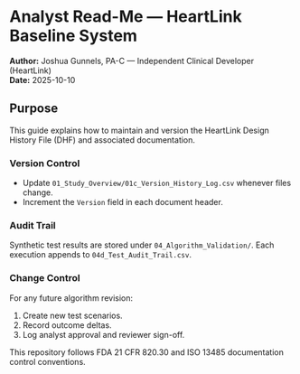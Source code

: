 # Analyst Read-Me — HeartLink Baseline System

**Author:** Joshua Gunnels, PA-C — Independent Clinical Developer (HeartLink)  
**Date:** 2025-10-10

## Purpose
This guide explains how to maintain and version the HeartLink Design History File (DHF) and associated documentation.

### Version Control
- Update `01_Study_Overview/01c_Version_History_Log.csv` whenever files change.  
- Increment the `Version` field in each document header.

### Audit Trail
Synthetic test results are stored under `04_Algorithm_Validation/`.
Each execution appends to `04d_Test_Audit_Trail.csv`.

### Change Control
For any future algorithm revision:
1. Create new test scenarios.
2. Record outcome deltas.
3. Log analyst approval and reviewer sign-off.

This repository follows FDA 21 CFR 820.30 and ISO 13485 documentation control conventions.

